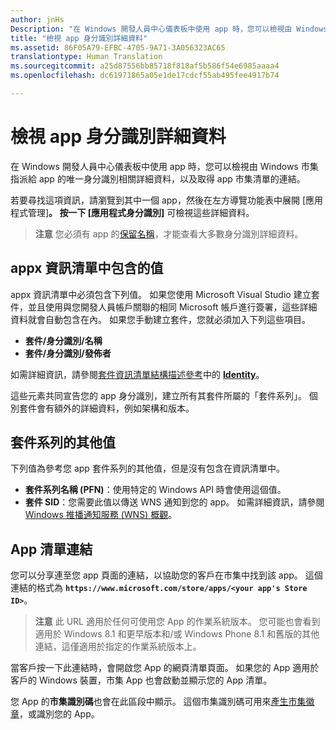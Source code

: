 ```yaml
---
author: jnHs
Description: "在 Windows 開發人員中心儀表板中使用 app 時，您可以檢視由 Windows 市集指派給 app 的唯一身分識別相關詳細資料，以及取得 app 市集清單的連結。"
title: "檢視 app 身分識別詳細資料"
ms.assetid: 86F05A79-EFBC-4705-9A71-3A056323AC65
translationtype: Human Translation
ms.sourcegitcommit: a25d87556bb85718f818af5b586f54e6985aaaa4
ms.openlocfilehash: dc61971865a05e1de17cdcf55ab495fee4917b74

---
```


# 檢視 app 身分識別詳細資料


在 Windows 開發人員中心儀表板中使用 app 時，您可以檢視由 Windows 市集指派給 app 的唯一身分識別相關詳細資料，以及取得 app 市集清單的連結。

若要尋找這項資訊，請瀏覽到其中一個 app，然後在左方導覽功能表中展開 [應用程式管理]****。 按一下 [應用程式身分識別]**** 可檢視這些詳細資料。

> **注意** 您必須有 app 的[保留名稱](create-your-app-by-reserving-a-name.md)，才能查看大多數身分識別詳細資料。

## appx 資訊清單中包含的值


appx 資訊清單中必須包含下列值。 如果您使用 Microsoft Visual Studio 建立套件，並且使用與您開發人員帳戶關聯的相同 Microsoft 帳戶進行簽署，這些詳細資料就會自動包含在內。 如果您手動建立套件，您就必須加入下列這些項目。

-   **套件/身分識別/名稱**
-   **套件/身分識別/發佈者**

如需詳細資訊，請參閱[套件資訊清單結構描述參考](https://msdn.microsoft.com/library/windows/apps/br211473)中的 [**Identity**](https://msdn.microsoft.com/library/windows/apps/br211441)。

這些元素共同宣告您的 app 身分識別，建立所有其套件所屬的「套件系列」。 個別套件會有額外的詳細資料，例如架構和版本。

## 套件系列的其他值


下列值為參考您 app 套件系列的其他值，但是沒有包含在資訊清單中。

-   **套件系列名稱 (PFN)**：使用特定的 Windows API 時會使用這個值。
-   **套件 SID**：您需要此值以傳送 WNS 通知到您的 app。 如需詳細資訊，請參閱 [Windows 推播通知服務 (WNS) 概觀](https://msdn.microsoft.com/library/windows/apps/mt187203)。

## App 清單連結

您可以分享連至您 app 頁面的連結，以協助您的客戶在市集中找到該 app。 這個連結的格式為 **`https://www.microsoft.com/store/apps/<your app's Store ID>`**。

> **注意** 此 URL 適用於任何可使用您 App 的作業系統版本。 您可能也會看到適用於 Windows 8.1 和更早版本和/或 Windows Phone 8.1 和舊版的其他連結，這僅適用於指定的作業系統版本上。

當客戶按一下此連結時，會開啟您 App 的網頁清單頁面。 如果您的 App 適用於客戶的 Windows 裝置，市集 App 也會啟動並顯示您的 App 清單。

您 App 的**市集識別碼**也會在此區段中顯示。 這個市集識別碼可用來[產生市集徽章](http://go.microsoft.com/fwlink/p/?LinkId=534236)，或識別您的 App。

 

 







<!--HONumber=Aug16_HO3-->


